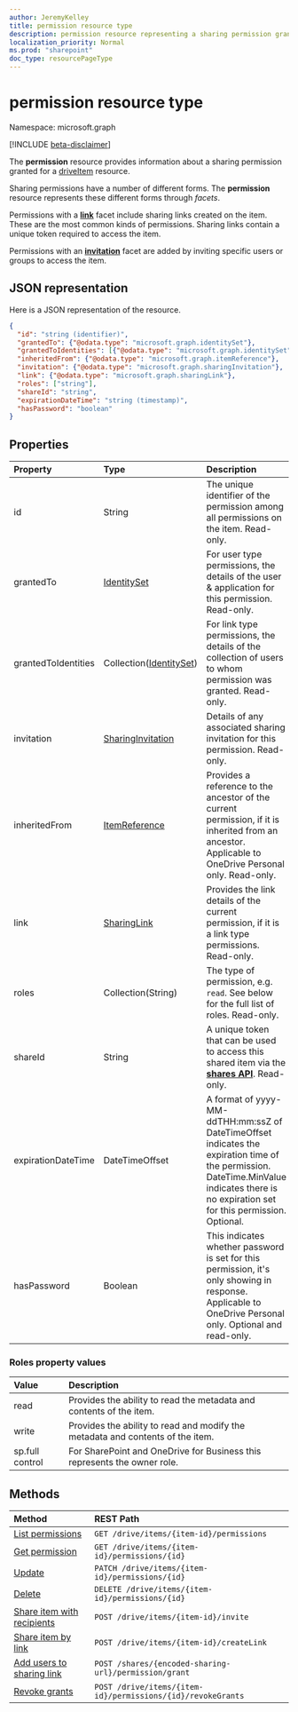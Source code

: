 ```yaml
---
author: JeremyKelley
title: permission resource type
description: permission resource representing a sharing permission granted for a driveItem
localization_priority: Normal
ms.prod: "sharepoint"
doc_type: resourcePageType
---
```

# permission resource type

Namespace: microsoft.graph

[!INCLUDE [beta-disclaimer](../../includes/beta-disclaimer.md)]

The **permission** resource provides information about a sharing permission granted for a [driveItem](driveitem.md) resource.

Sharing permissions have a number of different forms.
The **permission** resource represents these different forms through _facets_.

Permissions with a [**link**][SharingLink] facet include sharing links created on the item.
These are the most common kinds of permissions.
Sharing links contain a unique token required to access the item.

Permissions with an [**invitation**][SharingInvitation] facet are added by inviting specific users or groups to access the item.

## JSON representation

Here is a JSON representation of the resource.

<!--{
  "blockType": "resource",
  "optionalProperties": [
    "link",
    "grantedTo",
    "grantedToIdentities",
    "invitation",
    "inheritedFrom",
    "shareId",
    "expirationDateTime",
    "hasPassword"
  ],
  "keyProperty": "id",
  "baseType": "microsoft.graph.entity",
  "@odata.type": "microsoft.graph.permission"
}-->

```json
{
  "id": "string (identifier)",
  "grantedTo": {"@odata.type": "microsoft.graph.identitySet"},
  "grantedToIdentities": [{"@odata.type": "microsoft.graph.identitySet"}],
  "inheritedFrom": {"@odata.type": "microsoft.graph.itemReference"},
  "invitation": {"@odata.type": "microsoft.graph.sharingInvitation"},
  "link": {"@odata.type": "microsoft.graph.sharingLink"},
  "roles": ["string"],
  "shareId": "string",
  "expirationDateTime": "string (timestamp)",
  "hasPassword": "boolean"
}
```

## Properties

| Property            | Type                        | Description
|:--------------------|:----------------------------|:-------------------------
| id                  | String                      | The unique identifier of the permission among all permissions on the item. Read-only.
| grantedTo           | [IdentitySet][]             | For user type permissions, the details of the user & application for this permission. Read-only.
| grantedToIdentities | Collection([IdentitySet][]) | For link type permissions, the details of the collection of users to whom permission was granted. Read-only.
| invitation          | [SharingInvitation][]       | Details of any associated sharing invitation for this permission. Read-only.
| inheritedFrom       | [ItemReference][]           | Provides a reference to the ancestor of the current permission, if it is inherited from an ancestor. Applicable to OneDrive Personal only. Read-only.
| link                | [SharingLink][]             | Provides the link details of the current permission, if it is a link type permissions. Read-only.
| roles               | Collection(String)          | The type of permission, e.g. `read`. See below for the full list of roles. Read-only.
| shareId             | String                      | A unique token that can be used to access this shared item via the **[shares API][]**. Read-only.
| expirationDateTime  | DateTimeOffset              | A format of yyyy-MM-ddTHH:mm:ssZ of DateTimeOffset indicates the expiration time of the permission. DateTime.MinValue indicates there is no expiration set for this permission. Optional.
| hasPassword         | Boolean                     | This indicates whether password is set for this permission, it's only showing in response. Applicable to OneDrive Personal only. Optional and read-only.

### Roles property values

| Value              | Description                                                                        |
|:------------------|:-------------------------------------------------------------------------------|
| read            | Provides the ability to read the metadata and contents of the item.            |
| write           | Provides the ability to read and modify the metadata and contents of the item. |
| sp.full control | For SharePoint and OneDrive for Business this represents the owner role.       |

## Methods

| Method                                                   | REST Path
|:---------------------------------------------------------|:-----------------------
| [List permissions](../api/driveitem-list-permissions.md) | `GET /drive/items/{item-id}/permissions`
| [Get permission](../api/permission-get.md)               | `GET /drive/items/{item-id}/permissions/{id}`
| [Update](../api/permission-update.md)                    | `PATCH /drive/items/{item-id}/permissions/{id}`
| [Delete](../api/permission-delete.md)                    | `DELETE /drive/items/{item-id}/permissions/{id}`
| [Share item with recipients][invite]                     | `POST /drive/items/{item-id}/invite`
| [Share item by link][createLink]                         | `POST /drive/items/{item-id}/createLink`
| [Add users to sharing link](../api/permission-grant.md)  | `POST /shares/{encoded-sharing-url}/permission/grant`
| [Revoke grants](../api/permission-revokegrants.md)   | `POST /drive/items/{item-id}/permissions/{id}/revokeGrants`


[createLink]: ../api/driveitem-createlink.md
[grant]: ../api/permission-grant.md
[IdentitySet]: identityset.md
[invite]: ../api/driveitem-invite.md
[ItemReference]: itemreference.md
[shares API]: ../api/shares-get.md
[SharingInvitation]: sharinginvitation.md
[SharingLink]: sharinglink.md

<!-- uuid: 8fcb5dbc-d5aa-4681-8e31-b001d5168d79
2015-10-25 14:57:30 UTC -->
<!--
{
  "type": "#page.annotation",
  "description": "The permission object provides information about permissions and roles and sharing information.",
  "keywords": "sharing,permissions,read,write,acl",
  "section": "documentation",
  "tocPath": "Resources/Permission",
  "suppressions": []
}
-->

